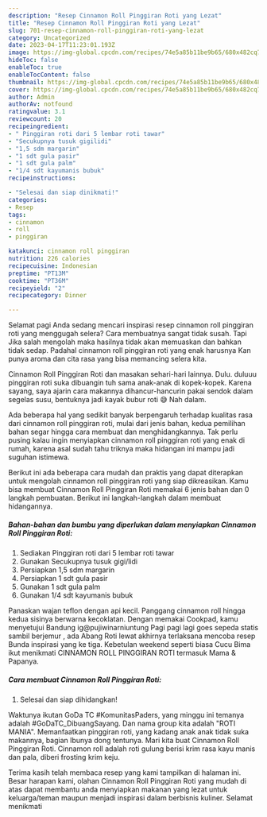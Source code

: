 ```yaml
---
description: "Resep Cinnamon Roll Pinggiran Roti yang Lezat"
title: "Resep Cinnamon Roll Pinggiran Roti yang Lezat"
slug: 701-resep-cinnamon-roll-pinggiran-roti-yang-lezat
category: Uncategorized
date: 2023-04-17T11:23:01.193Z
image: https://img-global.cpcdn.com/recipes/74e5a85b11be9b65/680x482cq70/cinnamon-roll-pinggiran-roti-foto-resep-utama.jpg
hideToc: false
enableToc: true
enableTocContent: false
thumbnail: https://img-global.cpcdn.com/recipes/74e5a85b11be9b65/680x482cq70/cinnamon-roll-pinggiran-roti-foto-resep-utama.jpg
cover: https://img-global.cpcdn.com/recipes/74e5a85b11be9b65/680x482cq70/cinnamon-roll-pinggiran-roti-foto-resep-utama.jpg
author: Admin
authorAv: notfound
ratingvalue: 3.1
reviewcount: 20
recipeingredient:
- " Pinggiran roti dari 5 lembar roti tawar"
- "Secukupnya tusuk gigilidi"
- "1,5 sdm margarin"
- "1 sdt gula pasir"
- "1 sdt gula palm"
- "1/4 sdt kayumanis bubuk"
recipeinstructions:

- "Selesai dan siap dinikmati!"
categories:
- Resep
tags:
- cinnamon
- roll
- pinggiran

katakunci: cinnamon roll pinggiran 
nutrition: 226 calories
recipecuisine: Indonesian
preptime: "PT13M"
cooktime: "PT36M"
recipeyield: "2"
recipecategory: Dinner

---
```



Selamat pagi Anda sedang mencari inspirasi resep cinnamon roll pinggiran roti yang menggugah selera? Cara membuatnya sangat tidak susah. Tapi Jika salah mengolah maka hasilnya tidak akan memuaskan dan bahkan tidak sedap. Padahal cinnamon roll pinggiran roti yang enak harusnya Kan punya aroma dan cita rasa yang bisa memancing selera kita.


Cinnamon Roll Pinggiran Roti dan masakan sehari-hari lainnya. Dulu. duluuu pinggiran roti suka dibuangin tuh sama anak-anak di kopek-kopek. Karena sayang, saya ajarin cara makannya dihancur-hancurin pakai sendok dalam segelas susu, bentuknya jadi kayak bubur roti 😅 Nah dalam.

Ada beberapa hal yang sedikit banyak berpengaruh terhadap kualitas rasa dari cinnamon roll pinggiran roti, mulai dari jenis bahan, kedua pemilihan bahan segar hingga cara membuat dan menghidangkannya. Tak perlu pusing kalau ingin menyiapkan cinnamon roll pinggiran roti yang enak di rumah, karena asal sudah tahu triknya maka hidangan ini mampu jadi suguhan istimewa.


Berikut ini ada beberapa cara mudah dan praktis yang dapat diterapkan untuk mengolah cinnamon roll pinggiran roti yang siap dikreasikan. Kamu bisa membuat Cinnamon Roll Pinggiran Roti memakai 6 jenis bahan dan 0 langkah pembuatan. Berikut ini langkah-langkah dalam membuat hidangannya.

<!--inarticleads1-->

##### Bahan-bahan dan bumbu yang diperlukan dalam menyiapkan Cinnamon Roll Pinggiran Roti:

1. Sediakan  Pinggiran roti dari 5 lembar roti tawar
1. Gunakan Secukupnya tusuk gigi/lidi
1. Persiapkan 1,5 sdm margarin
1. Persiapkan 1 sdt gula pasir
1. Gunakan 1 sdt gula palm
1. Gunakan 1/4 sdt kayumanis bubuk


Panaskan wajan teflon dengan api kecil. Panggang cinnamon roll hingga kedua sisinya berwarna kecoklatan. Dengan memakai Cookpad, kamu menyetujui Bandung ig@pujiwinarniuntung Pagi pagi lagi goes sepeda statis sambil berjemur , ada Abang Roti lewat akhirnya terlaksana mencoba resep Bunda inspirasi yang ke tiga. Kebetulan weekend seperti biasa Cucu Bima ikut menikmati CINNAMON ROLL PINGGIRAN ROTI termasuk Mama &amp; Papanya. 

<!--inarticleads2-->

##### Cara membuat Cinnamon Roll Pinggiran Roti:


1. Selesai dan siap dihidangkan!

Waktunya ikutan GoDa TC #KomunitasPaders, yang minggu ini temanya adalah #GoDaTC_DibuangSayang. Dan nama group kita adalah &#34;ROTI MANIA&#34;. Memanfaatkan pinggiran roti, yang kadang anak anak tidak suka makannya, bagian Ibunya dong tentunya. Mari kita buat Cinnamon Roll Pinggiran Roti. Cinnamon roll adalah roti gulung berisi krim rasa kayu manis dan pala, diberi frosting krim keju. 

Terima kasih telah membaca resep yang kami tampilkan di halaman ini. Besar harapan kami, olahan Cinnamon Roll Pinggiran Roti yang mudah di atas dapat membantu anda menyiapkan makanan yang lezat untuk keluarga/teman maupun menjadi inspirasi dalam berbisnis kuliner. Selamat menikmati
